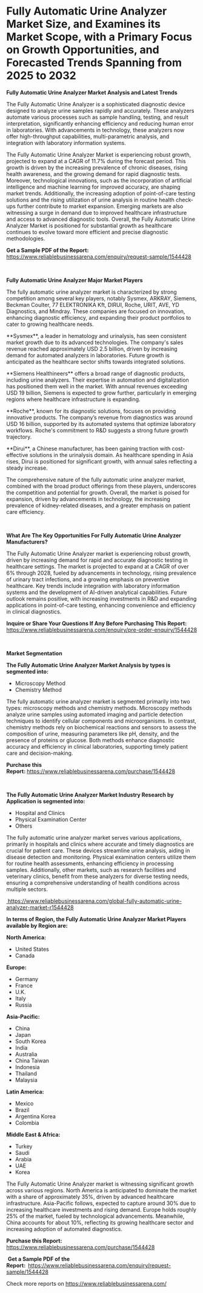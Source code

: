<p><h1>Fully Automatic Urine Analyzer Market Size, and Examines its Market Scope, with a Primary Focus on Growth Opportunities, and Forecasted Trends Spanning from 2025 to 2032</h1></p><p><strong>Fully Automatic Urine Analyzer Market Analysis and Latest Trends</strong></p>
<p><p>The Fully Automatic Urine Analyzer is a sophisticated diagnostic device designed to analyze urine samples rapidly and accurately. These analyzers automate various processes such as sample handling, testing, and result interpretation, significantly enhancing efficiency and reducing human error in laboratories. With advancements in technology, these analyzers now offer high-throughput capabilities, multi-parametric analysis, and integration with laboratory information systems.</p><p>The Fully Automatic Urine Analyzer Market is experiencing robust growth, projected to expand at a CAGR of 11.7% during the forecast period. This growth is driven by the increasing prevalence of chronic diseases, rising health awareness, and the growing demand for rapid diagnostic tests. Moreover, technological innovations, such as the incorporation of artificial intelligence and machine learning for improved accuracy, are shaping market trends. Additionally, the increasing adoption of point-of-care testing solutions and the rising utilization of urine analysis in routine health check-ups further contribute to market expansion. Emerging markets are also witnessing a surge in demand due to improved healthcare infrastructure and access to advanced diagnostic tools. Overall, the Fully Automatic Urine Analyzer Market is positioned for substantial growth as healthcare continues to evolve toward more efficient and precise diagnostic methodologies.</p></p>
<p><strong>Get a Sample PDF of the Report:&nbsp;</strong> <a href="https://www.reliablebusinessarena.com/enquiry/request-sample/1544428?utm_campaign=2469&utm_medium=2&utm_source=Github&utm_content=ia&utm_term=17022025&utm_id=fully-automatic-urine-analyzer">https://www.reliablebusinessarena.com/enquiry/request-sample/1544428</a></p>
<p>&nbsp;</p>
<p><strong>Fully Automatic Urine Analyzer Major Market Players</strong></p>
<p><p>The fully automatic urine analyzer market is characterized by strong competition among several key players, notably Sysmex, ARKRAY, Siemens, Beckman Coulter, 77 ELEKTRONIKA Kft, DIRUI, Roche, URIT, AVE, YD Diagnostics, and Mindray. These companies are focused on innovation, enhancing diagnostic efficiency, and expanding their product portfolios to cater to growing healthcare needs.</p><p>**Sysmex**, a leader in hematology and urinalysis, has seen consistent market growth due to its advanced technologies. The company's sales revenue reached approximately USD 2.5 billion, driven by increasing demand for automated analyzers in laboratories. Future growth is anticipated as the healthcare sector shifts towards integrated solutions.</p><p>**Siemens Healthineers** offers a broad range of diagnostic products, including urine analyzers. Their expertise in automation and digitalization has positioned them well in the market. With annual revenues exceeding USD 19 billion, Siemens is expected to grow further, particularly in emerging regions where healthcare infrastructure is expanding.</p><p>**Roche**, known for its diagnostic solutions, focuses on providing innovative products. The company’s revenue from diagnostics was around USD 16 billion, supported by its automated systems that optimize laboratory workflows. Roche's commitment to R&D suggests a strong future growth trajectory.</p><p>**Dirui**, a Chinese manufacturer, has been gaining traction with cost-effective solutions in the urinalysis domain. As healthcare spending in Asia rises, Dirui is positioned for significant growth, with annual sales reflecting a steady increase.</p><p>The comprehensive nature of the fully automatic urine analyzer market, combined with the broad product offerings from these players, underscores the competition and potential for growth. Overall, the market is poised for expansion, driven by advancements in technology, the increasing prevalence of kidney-related diseases, and a greater emphasis on patient care efficiency.</p></p>
<p>&nbsp;</p>
<p><strong>What Are The Key Opportunities For Fully Automatic Urine Analyzer Manufacturers?</strong></p>
<p><p>The Fully Automatic Urine Analyzer market is experiencing robust growth, driven by increasing demand for rapid and accurate diagnostic testing in healthcare settings. The market is projected to expand at a CAGR of over 6% through 2028, fueled by advancements in technology, rising prevalence of urinary tract infections, and a growing emphasis on preventive healthcare. Key trends include integration with laboratory information systems and the development of AI-driven analytical capabilities. Future outlook remains positive, with increasing investments in R&D and expanding applications in point-of-care testing, enhancing convenience and efficiency in clinical diagnostics.</p></p>
<p><strong>Inquire or Share Your Questions If Any Before Purchasing This Report:</strong> <a href="https://www.reliablebusinessarena.com/enquiry/pre-order-enquiry/1544428?utm_campaign=2469&utm_medium=2&utm_source=Github&utm_content=ia&utm_term=17022025&utm_id=fully-automatic-urine-analyzer">https://www.reliablebusinessarena.com/enquiry/pre-order-enquiry/1544428</a></p>
<p>&nbsp;</p>
<p><strong>Market Segmentation</strong></p>
<p><strong>The Fully Automatic Urine Analyzer Market Analysis by types is segmented into:</strong></p>
<p><ul><li>Microscopy Method</li><li>Chemistry Method</li></ul></p>
<p><p>The fully automatic urine analyzer market is segmented primarily into two types: microscopy methods and chemistry methods. Microscopy methods analyze urine samples using automated imaging and particle detection techniques to identify cellular components and microorganisms. In contrast, chemistry methods rely on biochemical reactions and sensors to assess the composition of urine, measuring parameters like pH, density, and the presence of proteins or glucose. Both methods enhance diagnostic accuracy and efficiency in clinical laboratories, supporting timely patient care and decision-making.</p></p>
<p><strong>Purchase this Report:&nbsp;</strong><a href="https://www.reliablebusinessarena.com/purchase/1544428?utm_campaign=2469&utm_medium=2&utm_source=Github&utm_content=ia&utm_term=17022025&utm_id=fully-automatic-urine-analyzer">https://www.reliablebusinessarena.com/purchase/1544428</a></p>
<p>&nbsp;</p>
<p><strong>The Fully Automatic Urine Analyzer Market Industry Research by Application is segmented into:</strong></p>
<p><ul><li>Hospital and Clinics</li><li>Physical Examination Center</li><li>Others</li></ul></p>
<p><p>The fully automatic urine analyzer market serves various applications, primarily in hospitals and clinics where accurate and timely diagnostics are crucial for patient care. These devices streamline urine analysis, aiding in disease detection and monitoring. Physical examination centers utilize them for routine health assessments, enhancing efficiency in processing samples. Additionally, other markets, such as research facilities and veterinary clinics, benefit from these analyzers for diverse testing needs, ensuring a comprehensive understanding of health conditions across multiple sectors.</p></p>
<p><a href="https://www.reliablebusinessarena.com/global-fully-automatic-urine-analyzer-market-r1544428?utm_campaign=2469&utm_medium=2&utm_source=Github&utm_content=ia&utm_term=17022025&utm_id=fully-automatic-urine-analyzer">&nbsp;https://www.reliablebusinessarena.com/global-fully-automatic-urine-analyzer-market-r1544428</a></p>
<p><strong>In terms of Region, the Fully Automatic Urine Analyzer Market Players available by Region are:</strong></p>
<p>
    <p> <strong> North America: </strong>
        <ul>
            <li>United States</li>
            <li>Canada</li>
        </ul>
        </p> 
    <p> <strong> Europe: </strong>
        <ul>
            <li>Germany</li>
            <li>France</li>
            <li>U.K.</li>
            <li>Italy</li>
            <li>Russia</li>
        </ul>
        </p> 
    <p> <strong> Asia-Pacific: </strong>
        <ul>
            <li>China</li>
            <li>Japan</li>
            <li>South Korea</li>
            <li>India</li>
            <li>Australia</li>
            <li>China Taiwan</li>
            <li>Indonesia</li>
            <li>Thailand</li>
            <li>Malaysia</li>
        </ul>
        </p> 
    <p> <strong> Latin America: </strong>
        <ul>
            <li>Mexico</li>
            <li>Brazil</li>
            <li>Argentina Korea</li>
            <li>Colombia</li>
        </ul>
        </p> 
    <p> <strong> Middle East & Africa: </strong>
        <ul>
            <li>Turkey</li>
            <li>Saudi</li>
            <li>Arabia</li>
            <li>UAE</li>
            <li>Korea</li>
        </ul>
    </p>
    </p>
<p><p>The Fully Automatic Urine Analyzer market is witnessing significant growth across various regions. North America is anticipated to dominate the market with a share of approximately 35%, driven by advanced healthcare infrastructure. Asia-Pacific follows, expected to capture around 30% due to increasing healthcare investments and rising demand. Europe holds roughly 25% of the market, fueled by technological advancements. Meanwhile, China accounts for about 10%, reflecting its growing healthcare sector and increasing adoption of automated diagnostics.</p></p>
<p><strong>Purchase this Report: </strong><a href="https://www.reliablebusinessarena.com/purchase/1544428?utm_campaign=2469&utm_medium=2&utm_source=Github&utm_content=ia&utm_term=17022025&utm_id=fully-automatic-urine-analyzer">https://www.reliablebusinessarena.com/purchase/1544428</a></p>
<p>&nbsp;<strong>Get a Sample PDF of the Report:&nbsp;&nbsp;</strong><a href="https://www.reliablebusinessarena.com/enquiry/request-sample/1544428?utm_campaign=2469&utm_medium=2&utm_source=Github&utm_content=ia&utm_term=17022025&utm_id=fully-automatic-urine-analyzer">https://www.reliablebusinessarena.com/enquiry/request-sample/1544428</a></p>
<p><strong></strong></p>
<p>Check more reports on <a href="https://www.reliablebusinessarena.com/?utm_campaign=2469&utm_medium=2&utm_source=Github&utm_content=ia&utm_term=17022025&utm_id=fully-automatic-urine-analyzer">https://www.reliablebusinessarena.com/</a></p>